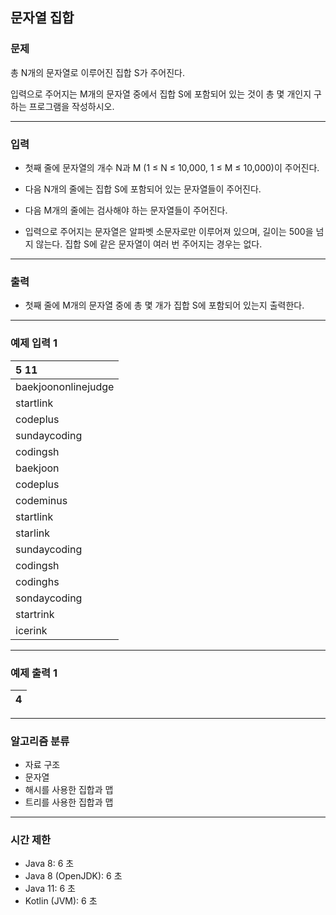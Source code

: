 문자열 집합
-------------
### 문제
총 N개의 문자열로 이루어진 집합 S가 주어진다.

입력으로 주어지는 M개의 문자열 중에서 집합 S에 포함되어 있는 것이 총 몇 개인지 구하는 프로그램을 작성하시오.

- - -

### 입력
* 첫째 줄에 문자열의 개수 N과 M (1 ≤ N ≤ 10,000, 1 ≤ M ≤ 10,000)이 주어진다. 

* 다음 N개의 줄에는 집합 S에 포함되어 있는 문자열들이 주어진다.

* 다음 M개의 줄에는 검사해야 하는 문자열들이 주어진다.

* 입력으로 주어지는 문자열은 알파벳 소문자로만 이루어져 있으며, 길이는 500을 넘지 않는다. 집합 S에 같은 문자열이 여러 번 주어지는 경우는 없다.

- - -

### 출력
* 첫째 줄에 M개의 문자열 중에 총 몇 개가 집합 S에 포함되어 있는지 출력한다.

- - -

### 예제 입력 1
|5 11|
|:---|
|baekjoononlinejudge|
|startlink|
|codeplus|
|sundaycoding|
|codingsh|
|baekjoon|
|codeplus|
|codeminus|
|startlink|
|starlink|
|sundaycoding|
|codingsh|
|codinghs|
|sondaycoding|
|startrink|
|icerink|

- - -

### 예제 출력 1
|4|
|:---|

- - -

### 알고리즘 분류
* 자료 구조
* 문자열
* 해시를 사용한 집합과 맵
* 트리를 사용한 집합과 맵

- - -

### 시간 제한
* Java 8: 6 초
* Java 8 (OpenJDK): 6 초
* Java 11: 6 초
* Kotlin (JVM): 6 초